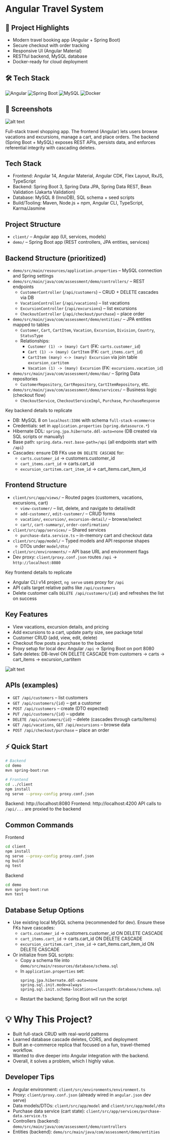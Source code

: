 # Angular Travel System

## 🚀 Project Highlights
- Modern travel booking app (Angular + Spring Boot)
- Secure checkout with order tracking
- Responsive UI (Angular Material)
- RESTful backend, MySQL database
- Docker-ready for cloud deployment

## 🛠️ Tech Stack
![Angular](https://img.shields.io/badge/Angular-14-red?logo=angular)
![Spring Boot](https://img.shields.io/badge/Spring%20Boot-3-green?logo=springboot)
![MySQL](https://img.shields.io/badge/MySQL-8-blue?logo=mysql)
![Docker](https://img.shields.io/badge/Docker-ready-blue?logo=docker)

## 📸 Screenshots
<!-- Add your screenshots to the repo and update these paths -->
![alt text](image-1.png)

Full-stack travel shopping app. The frontend (Angular) lets users browse vacations and excursions, manage a cart, and place orders. The backend (Spring Boot + MySQL) exposes REST APIs, persists data, and enforces referential integrity with cascading deletes.

## Tech Stack
- Frontend: Angular 14, Angular Material, Angular CDK, Flex Layout, RxJS, TypeScript
- Backend: Spring Boot 3, Spring Data JPA, Spring Data REST, Bean Validation (Jakarta Validation)
- Database: MySQL 8 (InnoDB), SQL schema + seed scripts
- Build/Tooling: Maven, Node.js + npm, Angular CLI, TypeScript, Karma/Jasmine

## Project Structure
- `client/` – Angular app (UI, services, models)
- `demo/` – Spring Boot app (REST controllers, JPA entities, services)

## Backend Structure (prioritized)
- `demo/src/main/resources/application.properties` – MySQL connection and Spring settings
- `demo/src/main/java/com/assessment/demo/controllers/` – REST endpoints
  - `CustomerController` (`/api/customers`) – CRUD + DELETE cascades via DB
  - `VacationController` (`/api/vacations`) – list vacations
  - `ExcursionController` (`/api/excursions`) – list excursions
  - `CheckoutController` (`/api/checkout/purchase`) – place order
- `demo/src/main/java/com/assessment/demo/entities/` – JPA entities mapped to tables
  - `Customer`, `Cart`, `CartItem`, `Vacation`, `Excursion`, `Division`, `Country`, `StatusType`
  - Relationships:
    - `Customer (1) -> (many) Cart` (FK: `carts.customer_id`)
    - `Cart (1) -> (many) CartItem` (FK: `cart_items.cart_id`)
    - `CartItem (many) <-> (many) Excursion` via join table `excursion_cartitem`
    - `Vacation (1) -> (many) Excursion` (FK: `excursions.vacation_id`)
- `demo/src/main/java/com/assessment/demo/dao/` – Spring Data repositories
  - `CustomerRepository`, `CartRepository`, `CartItemRepository`, etc.
- `demo/src/main/java/com/assessment/demo/services/` – Business logic (checkout flow)
  - `CheckoutService`, `CheckoutServiceImpl`, `Purchase`, `PurchaseResponse`

Key backend details to replicate
- DB: MySQL 8 on `localhost:3306` with schema `full-stack-ecommerce`
- Credentials: set in `application.properties` (`spring.datasource.*`)
- Hibernate DDL: `spring.jpa.hibernate.ddl-auto=none` (DB created via SQL scripts or manually)
- Base path: `spring.data.rest.base-path=/api` (all endpoints start with `/api`)
- Cascades: ensure DB FKs use `ON DELETE CASCADE` for:
  - `carts.customer_id` → customers.customer_id
  - `cart_items.cart_id` → carts.cart_id
  - `excursion_cartitem.cart_item_id` → cart_items.cart_item_id

## Frontend Structure
- `client/src/app/views/` – Routed pages (customers, vacations, excursions, cart)
  - `view-customer/` – list, delete, and navigate to detail/edit
  - `add-customer/`, `edit-customer/` – CRUD forms
  - `vacation/`, `excursion/`, `excursion-detail/` – browse/select
  - `cart/`, `cart-summary/`, `order-confirmation/`
- `client/src/app/services/` – Shared services
  - `purchase-data.service.ts` – in-memory cart and checkout data
- `client/src/app/model/` – Typed models and API response shapes
  - DTOs under `model/dto/`
- `client/src/environments/` – API base URL and environment flags
- Dev proxy: `client/proxy.conf.json` routes `/api` → `http://localhost:8080`

Key frontend details to replicate
- Angular CLI v14 project, `ng serve` uses proxy for `/api`
- API calls target relative paths like `/api/customers`
- Delete customer calls `DELETE /api/customers/{id}` and refreshes the list on success

## Key Features
- View vacations, excursion details, and pricing
- Add excursions to a cart, update party size, see package total
- Customer CRUD (add, view, edit, delete)
- Checkout flow posts a purchase to the backend
- Proxy setup for local dev: Angular `/api` → Spring Boot on port 8080
- Safe deletes: DB-level ON DELETE CASCADE from customers → carts → cart_items → excursion_cartitem

![alt text](image-3.png)

## APIs (examples)
- `GET /api/customers` – list customers
- `GET /api/customers/{id}` – get a customer
- `POST /api/customers` – create (DTO expected)
- `PUT /api/customers/{id}` – update
- `DELETE /api/customers/{id}` – delete (cascades through carts/items)
- `GET /api/vacations`, `GET /api/excursions` – browse data
- `POST /api/checkout/purchase` – place an order

## ⚡ Quick Start
```bash
# Backend
cd demo
mvn spring-boot:run

# Frontend
cd ../client
npm install
ng serve --proxy-config proxy.conf.json
```
Backend: http://localhost:8080
Frontend: http://localhost:4200
API calls to `/api/...` are proxied to the backend

## Common Commands
Frontend
```bash
cd client
npm install
ng serve --proxy-config proxy.conf.json
ng build
ng test
```
Backend
```bash
cd demo
mvn spring-boot:run
mvn test
```


## Database Setup Options
- Use existing local MySQL schema (recommended for dev). Ensure these FKs have cascades:
  - `carts.customer_id` → customers.customer_id ON DELETE CASCADE
  - `cart_items.cart_id` → carts.cart_id ON DELETE CASCADE
  - `excursion_cartitem.cart_item_id` → cart_items.cart_item_id ON DELETE CASCADE
- Or initialize from SQL scripts:
  - Copy a schema file into `demo/src/main/resources/database/schema.sql`
  - In `application.properties` set:
    ```properties
    spring.jpa.hibernate.ddl-auto=none
    spring.sql.init.mode=always
    spring.sql.init.schema-locations=classpath:database/schema.sql
    ```
  - Restart the backend; Spring Boot will run the script



# 💡 Why This Project?
- Built full-stack CRUD with real-world patterns
- Learned database cascade deletes, CORS, and deployment
- Built an e-commerce replica that focused on a fun, travel-themed workflow.
- Wanted to dive deeper into Angular integration with the backend.
- Overall, it solves a problem, which I highly value.



## Developer Tips
- Angular environment: `client/src/environments/environment.ts`
- Proxy: `client/proxy.conf.json` (already wired in `angular.json` dev serve)
- Data models/DTOs: `client/src/app/model` and `client/src/app/model/dto`
- Purchase data service (cart state): `client/src/app/services/purchase-data.service.ts`
- Controllers (backend): `demo/src/main/java/com/assessment/demo/controllers`
- Entities (backend): `demo/src/main/java/com/assessment/demo/entities`



